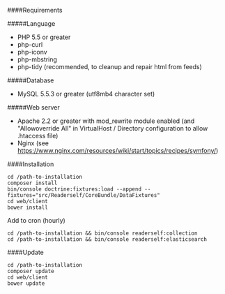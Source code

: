 ####Requirements

#####Language
* PHP 5.5 or greater
* php-curl
* php-iconv
* php-mbstring
* php-tidy (recommended, to cleanup and repair html from feeds)

#####Database
* MySQL 5.5.3 or greater (utf8mb4 character set)

#####Web server
* Apache 2.2 or greater with mod_rewrite module enabled (and "Allowoverride All" in VirtualHost / Directory configuration to allow .htaccess file)
* Nginx (see https://www.nginx.com/resources/wiki/start/topics/recipes/symfony/)

####Installation

```text
cd /path-to-installation
composer install
bin/console doctrine:fixtures:load --append --fixtures="src/Readerself/CoreBundle/DataFixtures"
cd web/client
bower install
```

Add to cron (hourly)
```text
cd /path-to-installation && bin/console readerself:collection
cd /path-to-installation && bin/console readerself:elasticsearch
```

####Update

```text
cd /path-to-installation
composer update
cd web/client
bower update
```
